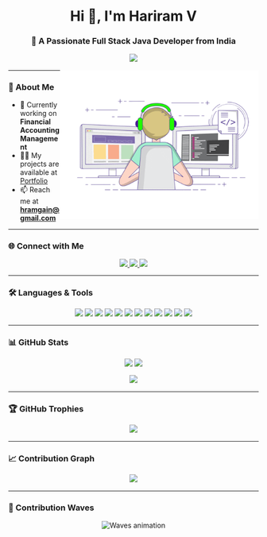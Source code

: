 <!-- Banner -->
<h1 align="center">Hi 👋, I'm Hariram V</h1>
<h3 align="center">🚀 A Passionate Full Stack Java Developer from India</h3>

<!-- Typing Animation -->
<p align="center">
  <img src="https://readme-typing-svg.herokuapp.com?size=22&duration=4000&color=1E90FF&background=FFFFFF00&center=true&vCenter=true&width=500&lines=Full+Stack+Java+Developer;Spring+Boot;Problem+Solver+%7C+Tech+Enthusiast;Open+Source+%7C+Continuous+Learner">
</p>

<img align="right" alt="coding" width="400" src="code.gif">

---

### 🌟 About Me  
- 🔭 Currently working on **Financial Accounting Management**  
- 👨‍💻 My projects are available at [Portfolio](https://www.google.com)  
- 📫 Reach me at **hramgain@gmail.com**  

---

### 🌐 Connect with Me  
<p align="center">
  <a href="https://linkedin.com/in/harithrive" target="_blank">
    <img src="https://img.shields.io/badge/LinkedIn-%230077B5.svg?&style=for-the-badge&logo=linkedin&logoColor=white" />
  </a>
  <a href="https://leetcode.com/hariram_new/" target="_blank">
    <img src="https://img.shields.io/badge/LeetCode-FFA116.svg?&style=for-the-badge&logo=leetcode&logoColor=black" />
  </a>
  <a href="mailto:hramgain@gmail.com" target="_blank">
    <img src="https://img.shields.io/badge/Gmail-D14836.svg?&style=for-the-badge&logo=gmail&logoColor=white" />
  </a>
</p>

---

### 🛠️ Languages & Tools  
<p align="center">
  <img src="https://img.shields.io/badge/Java-ED8B00?style=for-the-badge&logo=java&logoColor=white" />
  <img src="https://img.shields.io/badge/Spring-6DB33F?style=for-the-badge&logo=spring&logoColor=white" />
  <img src="https://img.shields.io/badge/MySQL-4479A1?style=for-the-badge&logo=mysql&logoColor=white" />
  <img src="https://img.shields.io/badge/MariaDB-003545?style=for-the-badge&logo=mariadb&logoColor=white" />
  <img src="https://img.shields.io/badge/JavaScript-F7DF1E?style=for-the-badge&logo=javascript&logoColor=black" />
  <img src="https://img.shields.io/badge/TypeScript-3178C6?style=for-the-badge&logo=typescript&logoColor=white" />
  <img src="https://img.shields.io/badge/HTML5-E34F26?style=for-the-badge&logo=html5&logoColor=white" />
  <img src="https://img.shields.io/badge/CSS3-1572B6?style=for-the-badge&logo=css3&logoColor=white" />
  <img src="https://img.shields.io/badge/Bootstrap-563D7C?style=for-the-badge&logo=bootstrap&logoColor=white" />
  <img src="https://img.shields.io/badge/Sass-CC6699?style=for-the-badge&logo=sass&logoColor=white" />
  <img src="https://img.shields.io/badge/Git-F05032?style=for-the-badge&logo=git&logoColor=white" />
  <img src="https://img.shields.io/badge/Postman-FF6C37?style=for-the-badge&logo=postman&logoColor=white" />
</p>

---

### 📊 GitHub Stats  
<p align="center">
  <img src="https://github-readme-stats.vercel.app/api?username=harithrive&show_icons=true&theme=tokyonight" height="160px"/>
  <img src="https://github-readme-stats.vercel.app/api/top-langs/?username=harithrive&layout=compact&theme=tokyonight" height="160px"/>
</p>

<p align="center">
  <img src="https://github-readme-streak-stats.herokuapp.com/?user=harithrive&theme=tokyonight" height="160px"/>
</p>

---

### 🏆 GitHub Trophies  
<p align="center">
  <img src="https://github-profile-trophy.vercel.app/?username=harithrive&theme=tokyonight&no-frame=true&row=1&column=6" />
</p>

---

### 📈 Contribution Graph  
<p align="center">
  <img src="https://github-readme-activity-graph.vercel.app/graph?username=harithrive&theme=tokyo-night" />
</p>

---

### 🌊 Contribution Waves  
<p align="center">
  <img src="https://raw.githubusercontent.com/harithrive/harithrive/output/github-contribution-grid-snake-dark.svg" alt="Waves animation"/>
</p>
